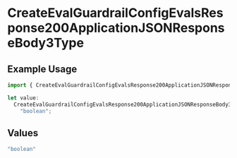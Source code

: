 # CreateEvalGuardrailConfigEvalsResponse200ApplicationJSONResponseBody3Type

## Example Usage

```typescript
import { CreateEvalGuardrailConfigEvalsResponse200ApplicationJSONResponseBody3Type } from "@orq-ai/node/models/operations";

let value:
  CreateEvalGuardrailConfigEvalsResponse200ApplicationJSONResponseBody3Type =
    "boolean";
```

## Values

```typescript
"boolean"
```